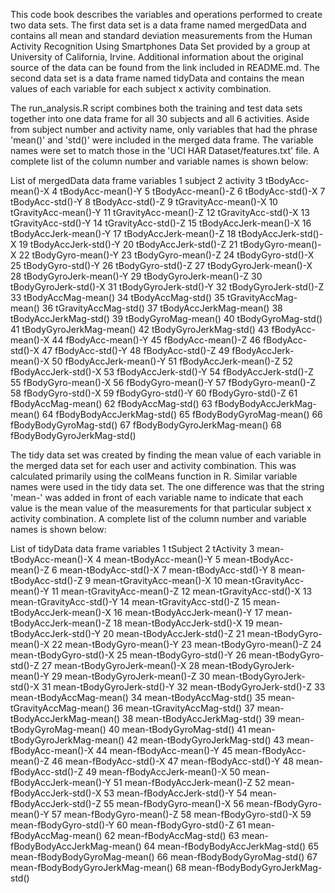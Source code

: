 This code book describes the variables and operations performed to create two data sets. The first data set is a data frame named mergedData and contains all mean and standard deviation measurements from the Human Activity Recognition Using Smartphones Data Set provided by a group at University of California, Irvine. Additional information about the original source of the data can be found from the link included in README.md. The second data set is a data frame named tidyData and contains the mean values of each variable for each subject x activity combination.

The run_analysis.R script combines both the training and test data sets together into one data frame for all 30 subjects and all 6 activities. Aside from subject number and activity name, only variables that had the phrase 'mean()' and 'std()' were included in the merged data frame. The variable names were set to match those in the 'UCI HAR Dataset/features.txt' file. A complete list of the column number and variable names is shown below:

List of mergedData data frame variables
1 subject
2 activity
3 tBodyAcc-mean()-X
4 tBodyAcc-mean()-Y
5 tBodyAcc-mean()-Z
6 tBodyAcc-std()-X
7 tBodyAcc-std()-Y
8 tBodyAcc-std()-Z
9 tGravityAcc-mean()-X
10 tGravityAcc-mean()-Y
11 tGravityAcc-mean()-Z
12 tGravityAcc-std()-X
13 tGravityAcc-std()-Y
14 tGravityAcc-std()-Z
15 tBodyAccJerk-mean()-X
16 tBodyAccJerk-mean()-Y
17 tBodyAccJerk-mean()-Z
18 tBodyAccJerk-std()-X
19 tBodyAccJerk-std()-Y
20 tBodyAccJerk-std()-Z
21 tBodyGyro-mean()-X
22 tBodyGyro-mean()-Y
23 tBodyGyro-mean()-Z
24 tBodyGyro-std()-X
25 tBodyGyro-std()-Y
26 tBodyGyro-std()-Z
27 tBodyGyroJerk-mean()-X
28 tBodyGyroJerk-mean()-Y
29 tBodyGyroJerk-mean()-Z
30 tBodyGyroJerk-std()-X
31 tBodyGyroJerk-std()-Y
32 tBodyGyroJerk-std()-Z
33 tBodyAccMag-mean()
34 tBodyAccMag-std()
35 tGravityAccMag-mean()
36 tGravityAccMag-std()
37 tBodyAccJerkMag-mean()
38 tBodyAccJerkMag-std()
39 tBodyGyroMag-mean()
40 tBodyGyroMag-std()
41 tBodyGyroJerkMag-mean()
42 tBodyGyroJerkMag-std()
43 fBodyAcc-mean()-X
44 fBodyAcc-mean()-Y
45 fBodyAcc-mean()-Z
46 fBodyAcc-std()-X
47 fBodyAcc-std()-Y
48 fBodyAcc-std()-Z
49 fBodyAccJerk-mean()-X
50 fBodyAccJerk-mean()-Y
51 fBodyAccJerk-mean()-Z
52 fBodyAccJerk-std()-X
53 fBodyAccJerk-std()-Y
54 fBodyAccJerk-std()-Z
55 fBodyGyro-mean()-X
56 fBodyGyro-mean()-Y
57 fBodyGyro-mean()-Z
58 fBodyGyro-std()-X
59 fBodyGyro-std()-Y
60 fBodyGyro-std()-Z
61 fBodyAccMag-mean()
62 fBodyAccMag-std()
63 fBodyBodyAccJerkMag-mean()
64 fBodyBodyAccJerkMag-std()
65 fBodyBodyGyroMag-mean()
66 fBodyBodyGyroMag-std()
67 fBodyBodyGyroJerkMag-mean()
68 fBodyBodyGyroJerkMag-std()



The tidy data set was created by finding the mean value of each variable in the merged data set for each user and activity combination. This was calculated primarily using the colMeans function in R. Similar variable names were used in the tidy data set. The one difference was that the string 'mean-' was added in front of each variable name to indicate that each value is the mean value of the measurements for that particular subject x activity combination. A complete list of the column number and variable names is shown below:

List of tidyData data frame variables
1 tSubject
2 tActivity
3 mean-tBodyAcc-mean()-X
4 mean-tBodyAcc-mean()-Y
5 mean-tBodyAcc-mean()-Z
6 mean-tBodyAcc-std()-X
7 mean-tBodyAcc-std()-Y
8 mean-tBodyAcc-std()-Z
9 mean-tGravityAcc-mean()-X
10 mean-tGravityAcc-mean()-Y
11 mean-tGravityAcc-mean()-Z
12 mean-tGravityAcc-std()-X
13 mean-tGravityAcc-std()-Y
14 mean-tGravityAcc-std()-Z
15 mean-tBodyAccJerk-mean()-X
16 mean-tBodyAccJerk-mean()-Y
17 mean-tBodyAccJerk-mean()-Z
18 mean-tBodyAccJerk-std()-X
19 mean-tBodyAccJerk-std()-Y
20 mean-tBodyAccJerk-std()-Z
21 mean-tBodyGyro-mean()-X
22 mean-tBodyGyro-mean()-Y
23 mean-tBodyGyro-mean()-Z
24 mean-tBodyGyro-std()-X
25 mean-tBodyGyro-std()-Y
26 mean-tBodyGyro-std()-Z
27 mean-tBodyGyroJerk-mean()-X
28 mean-tBodyGyroJerk-mean()-Y
29 mean-tBodyGyroJerk-mean()-Z
30 mean-tBodyGyroJerk-std()-X
31 mean-tBodyGyroJerk-std()-Y
32 mean-tBodyGyroJerk-std()-Z
33 mean-tBodyAccMag-mean()
34 mean-tBodyAccMag-std()
35 mean-tGravityAccMag-mean()
36 mean-tGravityAccMag-std()
37 mean-tBodyAccJerkMag-mean()
38 mean-tBodyAccJerkMag-std()
39 mean-tBodyGyroMag-mean()
40 mean-tBodyGyroMag-std()
41 mean-tBodyGyroJerkMag-mean()
42 mean-tBodyGyroJerkMag-std()
43 mean-fBodyAcc-mean()-X
44 mean-fBodyAcc-mean()-Y
45 mean-fBodyAcc-mean()-Z
46 mean-fBodyAcc-std()-X
47 mean-fBodyAcc-std()-Y
48 mean-fBodyAcc-std()-Z
49 mean-fBodyAccJerk-mean()-X
50 mean-fBodyAccJerk-mean()-Y
51 mean-fBodyAccJerk-mean()-Z
52 mean-fBodyAccJerk-std()-X
53 mean-fBodyAccJerk-std()-Y
54 mean-fBodyAccJerk-std()-Z
55 mean-fBodyGyro-mean()-X
56 mean-fBodyGyro-mean()-Y
57 mean-fBodyGyro-mean()-Z
58 mean-fBodyGyro-std()-X
59 mean-fBodyGyro-std()-Y
60 mean-fBodyGyro-std()-Z
61 mean-fBodyAccMag-mean()
62 mean-fBodyAccMag-std()
63 mean-fBodyBodyAccJerkMag-mean()
64 mean-fBodyBodyAccJerkMag-std()
65 mean-fBodyBodyGyroMag-mean()
66 mean-fBodyBodyGyroMag-std()
67 mean-fBodyBodyGyroJerkMag-mean()
68 mean-fBodyBodyGyroJerkMag-std()

